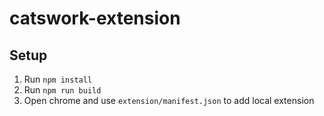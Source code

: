 # catswork-extension

## Setup
1. Run `npm install`
2. Run `npm run build`
3. Open chrome and use `extension/manifest.json` to add local extension
